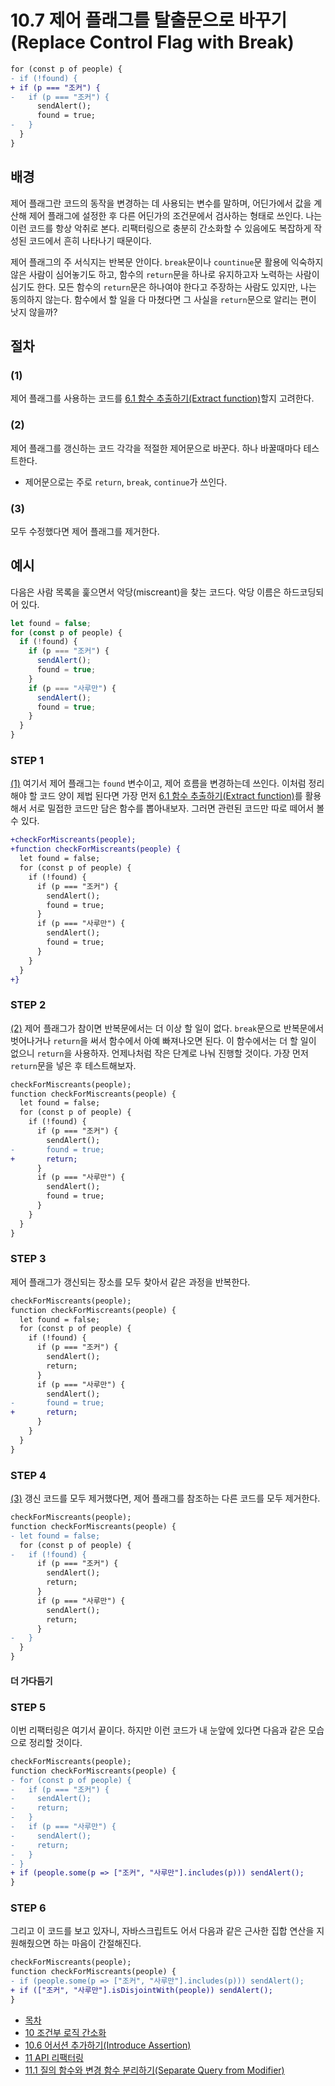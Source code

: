 # 10.7 제어 플래그를 탈출문으로 바꾸기(Replace Control Flag with Break)
``` diff
for (const p of people) {
- if (!found) {
+ if (p === "조커") {  
-   if (p === "조커") {
      sendAlert();
      found = true;
-   }
  }
}
```

## 배경
제어 플래그란 코드의 동작을 변경하는 데 사용되는 변수를 말하며, 어딘가에서 값을 계산해 제어 플래그에 설정한 후 다른 어딘가의 조건문에서 검사하는 형태로 쓰인다. 나는 이런 코드를 항상 악취로 본다. 리팩터링으로 충분히 간소화할 수 있음에도 복잡하게 작성된 코드에서 흔히 나타나기 때문이다.

제어 플래그의 주 서식지는 반복문 안이다. `break`문이나 `countinue`문 활용에 익숙하지 않은 사람이 심어놓기도 하고, 함수의 `return`문을 하나로 유지하고자 노력하는 사람이 심기도 한다. 모든 함수의 `return`문은 하나여야 한다고 주장하는 사람도 있지만, 나는 동의하지 않는다. 함수에서 할 일을 다 마쳤다면 그 사실을 `return`문으로 알리는 편이 낫지 않을까?

## 절차
### (1)
제어 플래그를 사용하는 코드를 [6.1 함수 추출하기(Extract function)](https://github.com/wonder13662/refactoring-v2/blob/writing/chapter06/6-1.md)할지 고려한다.
### (2)
제어 플래그를 갱신하는 코드 각각을 적절한 제어문으로 바꾼다. 하나 바꿀때마다 테스트한다.
- 제어문으로는 주로 `return`, `break`, `continue`가 쓰인다.
### (3)
모두 수정했다면 제어 플래그를 제거한다.

## 예시
다음은 사람 목록을 훑으면서 악당(miscreant)을 찾는 코드다. 악당 이름은 하드코딩되어 있다.
``` javascript
let found = false;
for (const p of people) {
  if (!found) {
    if (p === "조커") {
      sendAlert();
      found = true;
    }
    if (p === "사루만") {
      sendAlert();
      found = true;
    }
  }
}
```
### STEP 1
[(1)](https://github.com/wonder13662/refactoring-v2/blob/writing/chapter10/10-7.md#1) 여기서 제어 플래그는 `found` 변수이고, 제어 흐름을 변경하는데 쓰인다. 이처럼 정리해야 할 코드 양이 제법 된다면 가장 먼저 [6.1 함수 추출하기(Extract function)](https://github.com/wonder13662/refactoring-v2/blob/writing/chapter06/6-1.md)를 활용해서 서로 밀접한 코드만 담은 함수를 뽑아내보자. 그러면 관련된 코드만 따로 떼어서 볼 수 있다.
``` diff
+checkForMiscreants(people);
+function checkForMiscreants(people) {
  let found = false;
  for (const p of people) {
    if (!found) {
      if (p === "조커") {
        sendAlert();
        found = true;
      }
      if (p === "사루만") {
        sendAlert();
        found = true;
      }
    }
  }
+}
```
### STEP 2
[(2)](https://github.com/wonder13662/refactoring-v2/blob/writing/chapter10/10-7.md#2) 제어 플래그가 참이면 반복문에서는 더 이상 할 일이 없다. `break`문으로 반복문에서 벗어나거나 `return`을 써서 함수에서 아예 빠져나오면 된다. 이 함수에서는 더 할 일이 없으니 `return`을 사용하자. 언제나처럼 작은 단계로 나눠 진행할 것이다. 가장 먼저 `return`문을 넣은 후 테스트해보자. 
``` diff
checkForMiscreants(people);
function checkForMiscreants(people) {
  let found = false;
  for (const p of people) {
    if (!found) {
      if (p === "조커") {
        sendAlert();
-       found = true;
+       return;
      }
      if (p === "사루만") {
        sendAlert();
        found = true;
      }
    }
  }
}
```
### STEP 3
제어 플래그가 갱신되는 장소를 모두 찾아서 같은 과정을 반복한다.
``` diff
checkForMiscreants(people);
function checkForMiscreants(people) {
  let found = false;
  for (const p of people) {
    if (!found) {
      if (p === "조커") {
        sendAlert();
        return;
      }
      if (p === "사루만") {
        sendAlert();
-       found = true;
+       return;
      }
    }
  }
}
```
### STEP 4
[(3)](https://github.com/wonder13662/refactoring-v2/blob/writing/chapter10/10-7.md#3) 갱신 코드를 모두 제거했다면, 제어 플래그를 참조하는 다른 코드를 모두 제거한다.
``` diff
checkForMiscreants(people);
function checkForMiscreants(people) {
- let found = false;
  for (const p of people) {
-   if (!found) {
      if (p === "조커") {
        sendAlert();
        return;
      }
      if (p === "사루만") {
        sendAlert();
        return;
      }
-   }
  }
}
```
#### 더 가다듬기
### STEP 5
이번 리팩터링은 여기서 끝이다. 하지만 이런 코드가 내 눈앞에 있다면 다음과 같은 모습으로 정리할 것이다.
``` diff
checkForMiscreants(people);
function checkForMiscreants(people) {
- for (const p of people) {
-   if (p === "조커") {
-     sendAlert();
-     return;
-   }
-   if (p === "사루만") {
-     sendAlert();
-     return;
-   }
- }
+ if (people.some(p => ["조커", "사루만"].includes(p))) sendAlert(); 
}
```
### STEP 6
그리고 이 코드를 보고 있자니, 자바스크립트도 어서 다음과 같은 근사한 집합 연산을 지원해줬으면 하는 마음이 간절해진다.
``` diff
checkForMiscreants(people);
function checkForMiscreants(people) {
- if (people.some(p => ["조커", "사루만"].includes(p))) sendAlert(); 
+ if (["조커", "사루만"].isDisjointWith(people)) sendAlert(); 
}
```

- [목차](https://github.com/wonder13662/refactoring-v2/blob/writing)
- [10 조건부 로직 간소화](https://github.com/wonder13662/refactoring-v2/blob/writing/chapter10)
- [10.6 어서션 추가하기(Introduce Assertion)](https://github.com/wonder13662/refactoring-v2/blob/writing/chapter10/10-6.md)
- [11 API 리팩터링](https://github.com/wonder13662/refactoring-v2/blob/writing/chapter11)
- [11.1 질의 함수와 변경 함수 분리하기(Separate Query from Modifier)](https://github.com/wonder13662/refactoring-v2/blob/writing/chapter11/11-1.md)
